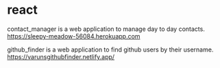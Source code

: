 # react
contact_manager is a web application to manage day to day contacts.
https://sleepy-meadow-56084.herokuapp.com

github_finder is a web application to find github users by their username.
https://varunsgithubfinder.netlify.app/
